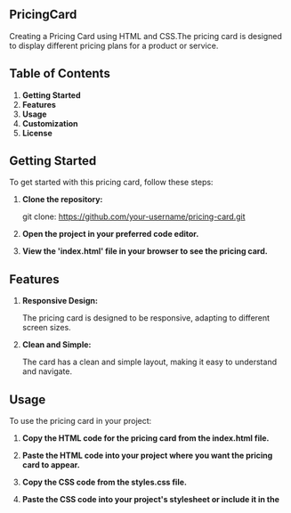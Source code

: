 ## PricingCard

Creating a Pricing Card using HTML and CSS.The pricing card is designed to display different pricing plans for a product or service.

## Table of Contents

1. **Getting Started**
2. **Features**
3. **Usage**
4. **Customization**
5. **License**

## Getting Started

To get started with this pricing card, follow these steps:

1. **Clone the repository:**

   git clone: https://github.com/your-username/pricing-card.git

2. **Open the project in your preferred code editor.**

3. **View the 'index.html' file in your browser to see the pricing card.**

## Features

1. **Responsive Design:**
      
      The pricing card is designed to be responsive, adapting to different screen sizes.

2. **Clean and Simple:** 

      The card has a clean and simple layout, making it easy to understand and navigate.

## Usage

To use the pricing card in your project:

1. **Copy the HTML code for the pricing card from the index.html file.**

2. **Paste the HTML code into your project where you want the pricing card to appear.**

3. **Copy the CSS code from the styles.css file.**

4. **Paste the CSS code into your project's stylesheet or include it in the <style> tag in the HTML file.**

## Customization

Feel free to customize the pricing card to fit your project's branding and design requirements. You can modify the colors, fonts, and layout by updating the CSS styles in the 'styles.css' file.

/* Example: Change background color */

**.pricing-card 
{
    background-color: #f0f0f0;
}**

/* Example: Change font color */

**.pricing-card h2 
{
    color: #333;
}**

/* Example: Customize button color */

**.pricing-card .btn 
{
    background-color: #3498db;
    color: #fff;
}**

## License

This project is licensed under the MIT License - see the LICENSE file for details.









   
